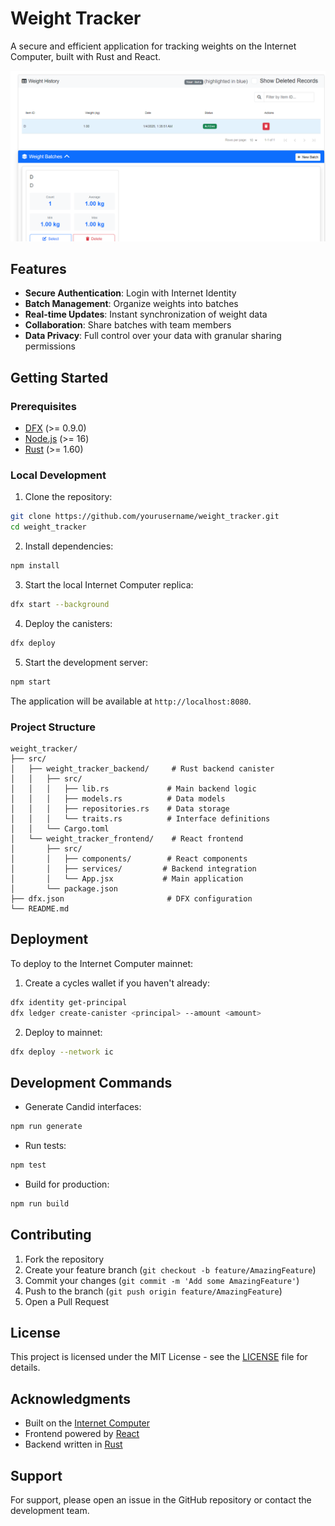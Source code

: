 # Weight Tracker

A secure and efficient application for tracking weights on the Internet Computer, built with Rust and React.

![Weight Tracker Screenshot](./docs/screenshot.png)

## Features

- **Secure Authentication**: Login with Internet Identity
- **Batch Management**: Organize weights into batches
- **Real-time Updates**: Instant synchronization of weight data
- **Collaboration**: Share batches with team members
- **Data Privacy**: Full control over your data with granular sharing permissions

## Getting Started

### Prerequisites

- [DFX](https://internetcomputer.org/docs/current/developer-docs/setup/install) (>= 0.9.0)
- [Node.js](https://nodejs.org/) (>= 16)
- [Rust](https://www.rust-lang.org/tools/install) (>= 1.60)

### Local Development

1. Clone the repository:
```bash
git clone https://github.com/yourusername/weight_tracker.git
cd weight_tracker
```

2. Install dependencies:
```bash
npm install
```

3. Start the local Internet Computer replica:
```bash
dfx start --background
```

4. Deploy the canisters:
```bash
dfx deploy
```

5. Start the development server:
```bash
npm start
```

The application will be available at `http://localhost:8080`.

### Project Structure

```
weight_tracker/
├── src/
│   ├── weight_tracker_backend/     # Rust backend canister
│   │   ├── src/
│   │   │   ├── lib.rs             # Main backend logic
│   │   │   ├── models.rs          # Data models
│   │   │   ├── repositories.rs    # Data storage
│   │   │   └── traits.rs          # Interface definitions
│   │   └── Cargo.toml
│   └── weight_tracker_frontend/    # React frontend
│       ├── src/
│       │   ├── components/        # React components
│       │   ├── services/         # Backend integration
│       │   └── App.jsx           # Main application
│       └── package.json
├── dfx.json                       # DFX configuration
└── README.md
```

## Deployment

To deploy to the Internet Computer mainnet:

1. Create a cycles wallet if you haven't already:
```bash
dfx identity get-principal
dfx ledger create-canister <principal> --amount <amount>
```

2. Deploy to mainnet:
```bash
dfx deploy --network ic
```

## Development Commands

- Generate Candid interfaces:
```bash
npm run generate
```

- Run tests:
```bash
npm test
```

- Build for production:
```bash
npm run build
```

## Contributing

1. Fork the repository
2. Create your feature branch (`git checkout -b feature/AmazingFeature`)
3. Commit your changes (`git commit -m 'Add some AmazingFeature'`)
4. Push to the branch (`git push origin feature/AmazingFeature`)
5. Open a Pull Request

## License

This project is licensed under the MIT License - see the [LICENSE](LICENSE) file for details.

## Acknowledgments

- Built on the [Internet Computer](https://internetcomputer.org/)
- Frontend powered by [React](https://reactjs.org/)
- Backend written in [Rust](https://www.rust-lang.org/)

## Support

For support, please open an issue in the GitHub repository or contact the development team.

